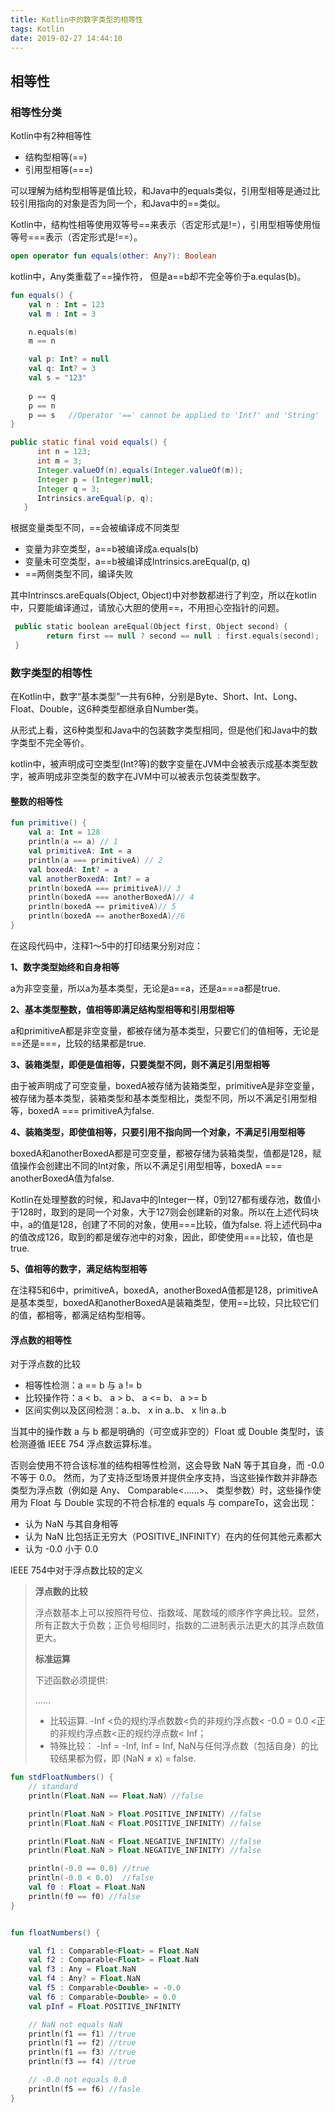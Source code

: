 ```yaml
---
title: Kotlin中的数字类型的相等性
tags: Kotlin
date: 2019-02-27 14:44:10
---
```




## 相等性

### 相等性分类

Kotlin中有2种相等性  

- 结构型相等(==)
- 引用型相等(===)

可以理解为结构型相等是值比较，和Java中的equals类似，引用型相等是通过比较引用指向的对象是否为同一个，和Java中的==类似。

Kotlin中，结构性相等使用双等号==来表示（否定形式是!=），引用型相等使用恒等号===表示（否定形式是!==）。

``` kotlin
open operator fun equals(other: Any?): Boolean
```
kotlin中，Any类重载了==操作符， 但是a==b却不完全等价于a.equlas(b)。

```kotlin
fun equals() {
    val n : Int = 123
    val m : Int = 3

    n.equals(m)
    m == n

    val p: Int? = null
    val q: Int? = 3
    val s = "123"
    
    p == q
    p == n
    p == s   //Operator '==' cannot be applied to 'Int?' and 'String'
}
```

```java
public static final void equals() {
      int n = 123;
      int m = 3;
      Integer.valueOf(n).equals(Integer.valueOf(m));
      Integer p = (Integer)null;
      Integer q = 3;
      Intrinsics.areEqual(p, q);
   }
```

根据变量类型不同，==会被编译成不同类型

- 变量为非空类型，a==b被编译成a.equals(b)
- 变量未可空类型，a==b被编译成Intrinsics.areEqual(p, q)
- ==两侧类型不同，编译失败

其中Intrinscs.areEquals(Object, Object)中对参数都进行了判空，所以在kotlin中，只要能编译通过，请放心大胆的使用==，不用担心空指针的问题。

```kotlin
 public static boolean areEqual(Object first, Object second) {
        return first == null ? second == null : first.equals(second);
 }
```

### 数字类型的相等性

在Kotlin中，数字“基本类型”一共有6种，分别是Byte、Short、Int、Long、Float、Double，这6种类型都继承自Number类。

从形式上看，这6种类型和Java中的包装数字类型相同，但是他们和Java中的数字类型不完全等价。

kotlin中，被声明成可空类型(Int?等)的数字变量在JVM中会被表示成基本类型数字，被声明成非空类型的数字在JVM中可以被表示包装类型数字。

#### 整数的相等性

```Kotlin
fun primitive() {
    val a: Int = 128
    println(a == a) // 1
    val primitiveA: Int = a
    println(a === primitiveA) // 2
    val boxedA: Int? = a
    val anotherBoxedA: Int? = a
    println(boxedA === primitiveA)// 3
    println(boxedA === anotherBoxedA)// 4
    println(boxedA == primitiveA)// 5
    println(boxedA == anotherBoxedA)//6
}
```

在这段代码中，注释1～5中的打印结果分别对应：

**1、数字类型始终和自身相等**

a为非空变量，所以a为基本类型，无论是a==a，还是a===a都是true.

**2、基本类型整数，值相等即满足结构型相等和引用型相等**

a和primitiveA都是非空变量，都被存储为基本类型，只要它们的值相等，无论是==还是===，比较的结果都是true.

**3、装箱类型，即便是值相等，只要类型不同，则不满足引用型相等**

由于被声明成了可空变量，boxedA被存储为装箱类型，primitiveA是非空变量，被存储为基本类型，装箱类型和基本类型相比，类型不同，所以不满足引用型相等，boxedA === primitiveA为false.

**4、装箱类型，即使值相等，只要引用不指向同一个对象，不满足引用型相等**

boxedA和anotherBoxedA都是可空变量，都被存储为装箱类型，值都是128，赋值操作会创建出不同的Int对象，所以不满足引用型相等，boxedA === anotherBoxedA值为false.

Kotlin在处理整数的时候，和Java中的Integer一样，0到127都有缓存池，数值小于128时，取到的是同一个对象，大于127则会创建新的对象。所以在上述代码块中，a的值是128，创建了不同的对象，使用===比较，值为false. 将上述代码中a的值改成126，取到的都是缓存池中的对象，因此，即使使用===比较，值也是true.

**5、值相等的数字，满足结构型相等**

在注释5和6中，primitiveA，boxedA，anotherBoxedA值都是128，primitiveA是基本类型，boxedA和anotherBoxedA是装箱类型，使用==比较，只比较它们的值，都相等，都满足结构型相等。

#### 浮点数的相等性

对于浮点数的比较

- 相等性检测：a == b 与 a != b
- 比较操作符：a < b、 a > b、 a <= b、 a >= b
- 区间实例以及区间检测：a..b、 x in a..b、 x !in a..b

当其中的操作数 a 与 b 都是明确的（可空或非空的）Float 或 Double 类型时，该检测遵循 IEEE 754 浮点数运算标准。

否则会使用不符合该标准的结构相等性检测，这会导致 NaN 等于其自身，而 -0.0 不等于 0.0。
然而，为了支持泛型场景并提供全序支持，当这些操作数并非静态类型为浮点数（例如是 Any、 Comparable<……>、 类型参数）时，这些操作使用为 Float 与 Double 实现的不符合标准的 equals 与 compareTo，这会出现：

 - 认为 NaN 与其自身相等
 - 认为 NaN 比包括正无穷大（POSITIVE_INFINITY）在内的任何其他元素都大
 - 认为 -0.0 小于 0.0

IEEE 754中对于浮点数比较的定义

>  **浮点数的比较**
> 
> 浮点数基本上可以按照符号位、指数域、尾数域的顺序作字典比较。显然，所有正数大于负数；正负号相同时，指数的二进制表示法更大的其浮点数值更大。
> 
>  **标准运算**
> 
>  下述函数必须提供:
> 
> ......
> 
> - 比较运算. -Inf <负的规约浮点数数<负的非规约浮点数< -0.0 = 0.0 <正的非规约浮点数<正的规约浮点数< Inf；
> - 特殊比较： -Inf = -Inf, Inf = Inf, NaN与任何浮点数（包括自身）的比较结果都为假，即 (NaN ≠ x) = false.


```kotlin
fun stdFloatNumbers() {
    // standard
    println(Float.NaN == Float.NaN) //false

    println(Float.NaN > Float.POSITIVE_INFINITY) //false
    println(Float.NaN < Float.POSITIVE_INFINITY) //false

    println(Float.NaN < Float.NEGATIVE_INFINITY) //false
    println(Float.NaN > Float.NEGATIVE_INFINITY) //false

    println(-0.0 == 0.0) //true
    println(-0.0 < 0.0)  //false
    val f0 : Float = Float.NaN
    println(f0 == f0) //false
}
```

```kotlin

fun floatNumbers() {

    val f1 : Comparable<Float> = Float.NaN
    val f2 : Comparable<Float> = Float.NaN
    val f3 : Any = Float.NaN
    val f4 : Any? = Float.NaN
    val f5 : Comparable<Double> = -0.0
    val f6 : Comparable<Double> = 0.0
    val pInf = Float.POSITIVE_INFINITY

    // NaN not equals NaN
    println(f1 == f1) //true
    println(f1 == f2) //true
    println(f1 == f3) //true
    println(f3 == f4) //true

    // -0.0 not equals 0.0
    println(f5 == f6) //fasle
}

```
